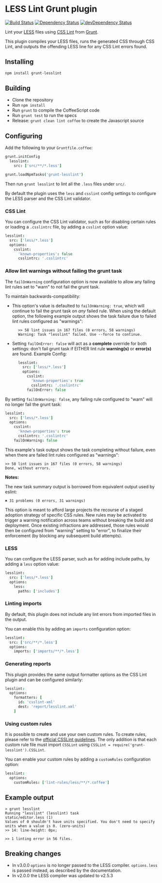 # LESS Lint Grunt plugin
[![Build Status](https://travis-ci.org/jgable/grunt-lesslint.svg)](https://travis-ci.org/jgable/grunt-lesslint)
[![Dependency Status](https://david-dm.org/jgable/grunt-lesslint.svg)](https://david-dm.org/jgable/grunt-lesslint)
[![devDependency Status](https://david-dm.org/jgable/grunt-lesslint/dev-status.svg)](https://david-dm.org/jgable/grunt-lesslint#info=devDependencies)

Lint your [LESS](http://lesscss.org/) files using
[CSS Lint](http://csslint.net/) from [Grunt](http://gruntjs.com/).

This plugin compiles your LESS files, runs the generated CSS through CSS Lint,
and outputs the offending LESS line for any CSS Lint errors found.

## Installing

```sh
npm install grunt-lesslint
```

## Building
  * Clone the repository
  * Run `npm install`
  * Run `grunt` to compile the CoffeeScript code
  * Run `grunt test` to run the specs
  * Release: `grunt clean lint coffee` to create the Javascript source

## Configuring

Add the following to your `Gruntfile.coffee`:

```coffeescript
grunt.initConfig
  lesslint:
    src: ['src/**/*.less']

grunt.loadNpmTasks('grunt-lesslint')
```

Then run `grunt lesslint` to lint all the `.less` files under `src/`.

By default the plugin uses the `less` and `csslint` config settings to
configure the LESS parser and the CSS Lint validator.

### CSS Lint

You can configure the CSS Lint validator, such as for disabling certain rules
or loading a `.csslintrc` file, by adding a `csslint` option value:

```coffeescript
lesslint:
  src: ['less/*.less']
  options:
    csslint:
      'known-properties': false
      csslintrc: '.csslintrc'
```

### Allow lint warnings without failing the grunt task

The `failOnWarning` configuration option is now available to allow any failing
lint rules set to "warn" to not fail the grunt task.

To maintain backwards-compatibility: 
- This option's value is defaulted to `failOnWarning: true`, which will continue 
   to fail the grunt task on *any* failed rule. When using the default option, the 
   following example output shows the task failure due to failed lint rules 
   configured as "warnings":

```
      >> 58 lint issues in 167 files (0 errors, 58 warnings)
      Warning: Task "lesslint" failed. Use --force to continue.
```

- Setting `failOnError: false` will act as a **complete** override for both 
   settings: don't fail grunt task if EITHER lint rule __warning(s)__ or __error(s)__ 
   are found. Example Config:

```coffeescript
      lesslint:
        src: ['less/*.less']
        options:
          csslint:
            'known-properties': true
            csslintrc: '.csslintrc'
          failOnError: false
```

By setting `failOnWarning: false`, any failing rule configured
to "warn" will no longer fail the grunt task:

```coffeescript
lesslint:
  src: ['less/*.less']
  options:
    csslint:
      'known-properties': true
      csslintrc: '.csslintrc'
    failOnWarning: false
```

This example's task output shows the task completing without
failure, even when there are failed lint rules configured as "warnings":

```
>> 58 lint issues in 167 files (0 errors, 58 warnings)
Done, without errors.
```

__Notes:__

The new task summary output is borrowed from equivalent output used by eslint:
```
✖ 31 problems (0 errors, 31 warnings)
```

This option is meant to afford large projects the recourse of a staged adoption
strategy of specific CSS rules. New rules may be activated to trigger a warning
notification across teams without breaking the build and deployment. Once
existing infractions are addressed, those rules would then be configured from
"warning" setting to "error", to finalize their enforcement (by blocking any
subsequent build attempts).


### LESS

You can configure the LESS parser, such as for adding include paths,
by adding a `less` option value:

```coffeescript
lesslint:
  src: ['less/*.less']
  options:
    less:
      paths: ['includes']
```

### Linting imports

By default, this plugin does not include any lint errors from imported files
in the output.

You can enable this by adding an `imports` configuration option:

```coffeescript
lesslint:
  src: ['src/**/*.less']
  options:
    imports: ['imports/**/*.less']
```

### Generating reports

This plugin provides the same output formatter options as the CSS Lint plugin
and can be configured similarly:

```coffeescript
lesslint:
  options:
    formatters: [
      id: 'csslint-xml'
      dest: 'report/lesslint.xml'
    ]
```

### Using custom rules

It is possible to create and use your own custom rules. To create rules, please refer to the [official CSSLint guidelines](https://github.com/CSSLint/csslint/wiki/Working-with-Rules). The only addition is that each custom rule file must import `CSSLint` using `CSSLint = require('grunt-lesslint').CSSLint`.

You can enable your custom rules by adding a `customRules` configuration option:

```coffeescript
lesslint:
  options:
    customRules: ['lint-rules/less/**/*.coffee']
```

## Example output

```
> grunt lesslint
Running "lesslint" (lesslint) task
static/editor.less (1)
Values of 0 shouldn't have units specified. You don't need to specify units when a value is 0. (zero-units)
>> 14: line-height: 0px;

>> 1 linting error in 56 files.
```

## Breaking changes

- In v3.0.0 `options` is no longer passed to the LESS compiler. `options.less` is passed instead, as described by the documentation.
- In v2.0.0 the LESS compiler was updated to v2.5.3
